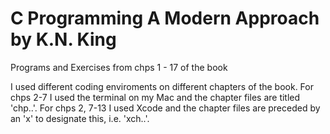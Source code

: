 # C Programming A Modern Approach by K.N. King

Programs and Exercises from chps 1 - 17 of the book

I used different coding enviroments on different chapters of the book. 
For chps 2-7 I used the terminal on my Mac and the chapter files are titled 'chp..'. 
For chps 2, 7-13 I used Xcode and the chapter files are preceded by an 'x' to designate this, i.e. 'xch..'. 
